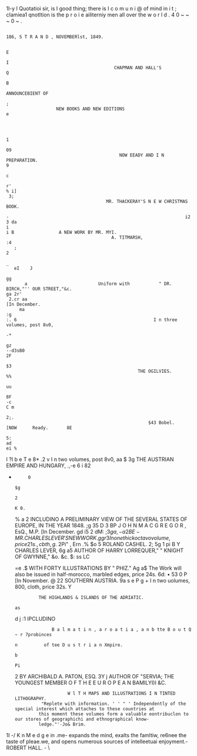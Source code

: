 1l-y
 I
                   Quotatioi sir, is I good thing; there is I c o m u n i @ of mind in i t ; cIamiea1 qnotltion is the p r o i e ailiterniy
                                                          men all over the w o r l d . 4 0 ~ ~ ~ 0 ~ .



                                                                                186, S T R A N D , NOVEMBERlst, 1849.

                                                                                                                                                   E
                                                                                                                                                   I
                                             CHAPMAN AND HALL'S                                                                                    Q
                                                                                                                                                   B
                                                                 ANNOUNCEBIENT OF
                                                                                                                                                   ;
                       NEW BOOKS AND NEW EDITIONS                                                                                                  e



                                                                                                                                                   1
                                                                                                                                                   09
                                               NOW EEADY AND I N PREPARATION.                                                                      9
                                                                                                                                                   c
                                                                                                                                                   r'
    % i]
     3;
                                          MR. THACKERAY'S N E W CHRISTMAS BOOK.
                                                                          -                                                                   i2
    3 da                                                                                                                                      i
    i B                 A NEW WORK BY MR. MYI.
                                            A. TITMARSH,                                                                                      :4
       ;                                                                                                                                           2
                                                                                                                                                   _
       eI    J
                                                                                                                                              gg
           a                           Uniform with           " DR. BIRCH,"'' OUR STREET,"&c.                                                 ga 2r'
     2.cr aa                                                                                                          [In December.
         ma                                                                                                                                   :g
    :. 6                                                    I n three volumes, post 8v0,
                                                                                                                                              -*
                                                                                                                                              gz
    --d3sB0                                                                                                                                   2F

    $3
                                                      THE OGILVIES.                                                                           %%
                                                                                                                                              uu
                                                                                                                                              8F
    -c
    C m

    2;.
                                                          $43 Bobel.                                                   [NOW      Ready.       8E
                                                                                                                                              5:
    ad                                                                                                                                        ei %
I   ?I                                                                                                                                        b e
                                                                                                                                              T e
    8*
    .2    v
                                                             I n two volumes, post 8v0,
    aa                                                                                                                                        $
  3g                   THE AUSTRIAN EMPIRE AND HUNGARY,                                                                                       .,-e
                                                                                                                                              6
i 82
  -          0
                                                                                                                                              $g
                                                                                                                                              2
                                                                                                                                              K 0.
    %
    a     2                                                             INCLUDINO
                 A PRELIMINARY VIEW OF THE SEVERAL STATES OF EUROPE, IN THE YEAR                                                     1848.     ;g
    35
     D       3                                  BP J O H N        M A C G R E G O R , EsQ., M.P.                          [In December.       gd
                                                                                                                                              i5
    2 dM:
    ;$3                                                                                                                                            g
    a ,-
    a2
     BE                                                                   -
                                                     MR. CHARLES LEVER'S NEW WORK.                                                            gg
     r3
                                               I n one thick octavovolume, price 21s., cbth,                                                  g .$
     2Pi"
      ,                                                                                                                                       Ern
                                                                                                                                              .%
         $o 5                               ROLAND                                CASHEL.
     2;                                                                                                                                       5g   1
         pi                                                B Y CHARLES LEVER,                                                                 6g
     a5                       AUTHOR OF              HARRY LORREQUER," " KNIGHT OF GWYNNE,"                            &o. &c.                $:
     ss
                                                LC


     =e .$
                                              WITH FORTY ILLUSTRATIONS                           BY    "   PHIZ."                             Ag
         a$                 The Work will also be issued in half-morocco, marbled edges, price 24s. 6d:                                       •
     53  0   P
                                                                                             [In November.
                                                                                                                                              @
     22                                                    SOUTHERN AUSTRIA.
                                                                                                                                              9a
                                                                                                                                                   s
             e                                                            P
                                                                                                                                                   g
         +
                                                      I n two uolumes, 800, cloth, price 32s.                                                      Y


                 THE HIGHLANDS & ISLANDS OF THE ADRIATIC.
                                                                                                                                                   as
     d
j   :1                                                                  IPCLUDINO

                      B a l m a t i n , a r o a t i a , a n b tte B o u t Q ~ r 7probinces
                                                                                n          of tee D u s t r i a n Xmpire.
                                                                                                                                                   b
                                                                                                                                                   Pi
     2
                                            BY ARCHIBALD A. PATON, ESQ.                                                                            3Y
         j              AUTHOR OF "SERVIA;               THE YOUNGEST MEMBER O F T H E E U R O P E A N BAMILYI)I &C.

                            W l T H MAPS AND ILLUSTRATIONS I N TINTED LITHOGRAPHY.
                  "Replete with information. ' ' " ' Independently of the special interest which attaches to these countries at
                 this moment these volumes form a valuable eontribuclon to our stores of geographichi and ethnographical know-
                 ledge."'-Jo& Brim.


1I -/               K n M e d g e in .me-      expands the mind, exalts the famltiw, re6nee the taste of pIeae.we, and opens numerous
                                                     sources of intelleetuai enjoyment.-ROBERT HALL.
                                                     -                                                                                        \
